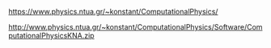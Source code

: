 https://www.physics.ntua.gr/~konstant/ComputationalPhysics/

http://www.physics.ntua.gr/~konstant/ComputationalPhysics/Software/ComputationalPhysicsKNA.zip